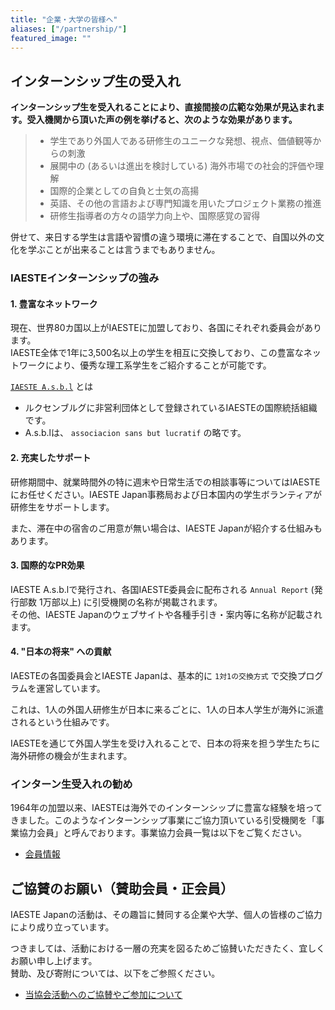 ```yaml
---
title: "企業・大学の皆様へ"
aliases: ["/partnership/"]
featured_image: ""
---
```

## インターンシップ生の受入れ

**インターンシップ生を受入れることにより、直接間接の広範な効果が見込まれます。受入機関から頂いた声の例を挙げると、次のような効果があります。**

> - 学生であり外国人である研修生のユニークな発想、視点、価値観等からの刺激
> - 展開中の (あるいは進出を検討している) 海外市場での社会的評価や理解
> - 国際的企業としての自負と士気の高揚
> - 英語、その他の言語および専門知識を用いたプロジェクト業務の推進
> - 研修生指導者の方々の語学力向上や、国際感覚の習得

併せて、来日する学生は言語や習慣の違う環境に滞在することで、自国以外の文化を学ぶことが出来ることは言うまでもありません。

### IAESTEインターンシップの強み
#### 1. 豊富なネットワーク
現在、世界80カ国以上がIAESTEに加盟しており、各国にそれぞれ委員会があります。  
IAESTE全体で1年に3,500名以上の学生を相互に交換しており、この豊富なネットワークにより、優秀な理工系学生をご紹介することが可能です。

[`IAESTE A.s.b.l`](https://iaeste.org/employers-page) とは
- ルクセンブルグに非営利団体として登録されているIAESTEの国際統括組織です。
- A.s.b.lは、 `associacion sans but lucratif` の略です。

#### 2. 充実したサポート
研修期間中、就業時間外の特に週末や日常生活での相談事等についてはIAESTEにお任せください。IAESTE Japan事務局および日本国内の学生ボランティアが研修生をサポートします。

また、滞在中の宿舎のご用意が無い場合は、IAESTE Japanが紹介する仕組みもあります。

#### 3. 国際的なPR効果
IAESTE A.s.b.lで発行され、各国IAESTE委員会に配布される `Annual Report` (発行部数 1万部以上) に引受機関の名称が掲載されます。  
その他、IAESTE Japanのウェブサイトや各種手引き・案内等に名称が記載されます。

#### 4. "日本の将来" への貢献
IAESTEの各国委員会とIAESTE Japanは、基本的に `1対1の交換方式` で交換プログラムを運営しています。

これは、1人の外国人研修生が日本に来るごとに、1人の日本人学生が海外に派遣されるという仕組みです。

IAESTEを通じて外国人学生を受け入れることで、日本の将来を担う学生たちに海外研修の機会が生まれます。

### インターン生受入れの勧め
1964年の加盟以来、IAESTEは海外でのインターンシップに豊富な経験を培ってきました。このようなインターンシップ事業にご協力頂いている引受機関を「事業協力会員」と呼んでおります。事業協力会員一覧は以下をご覧ください。

- [会員情報](/org/members)

## ご協賛のお願い（賛助会員・正会員）

IAESTE Japanの活動は、その趣旨に賛同する企業や大学、個人の皆様のご協力により成り立っています。

つきましては、活動における一層の充実を図るためご協賛いただきたく、宜しくお願い申し上げます。  
賛助、及び寄附については、以下をご参照ください。

- [当協会活動へのご協賛やご参加について](/org/join)

